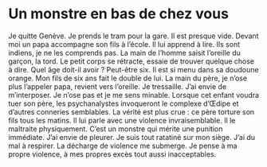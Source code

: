 # Un monstre en bas de chez vous

Je quitte Genève. Je prends le tram pour la gare. Il est presque vide. Devant moi un papa accompagne son fils à l’école. Il lui apprend à lire. Ils sont indiens, je ne les comprends pas.<span id="more-34128"></span> La main de l’homme saisit l’oreille du garçon, la tord. Le petit corps se rétracte, essaie de trouver quelque chose à dire. Quel âge doit-il avoir ? Peut-être six. Il est si menu dans sa doudoune orange. Mon fils de six ans fait le double de lui. La main du père, je n’ose plus l’appeler papa, revient vers l’oreille. Je tressaille. J’ai envie de m’interposer. Je n’ose pas et je me sens minable. Lorsque cet enfant voudra tuer son père, les psychanalystes invoqueront le complexe d’Œdipe et d’autres conneries semblables. La vérité est plus crue : ce père torture son fils tous les matins. Il lui parle avec une violence invraisemblable. Il le maltraite physiquement. C’est un monstre qui mérite une punition immédiate. J’ai envie de pleurer. Je suis tout ratatiné sur mon siège. J’ai du mal à respirer. La décharge de violence me submerge. Je pense à ma propre violence, à mes propres excès tout aussi inacceptables.